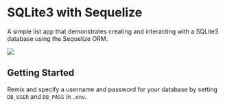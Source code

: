 # SQLite3 with Sequelize
A simple list app that demonstrates creating and interacting with a SQLite3 database using the Sequelize ORM.

![](https://cdn.glitch.com/5dd56de5-79af-444e-a17e-bd60230962eb%2FsqliteDBGIF.gif)

## Getting Started
Remix and specify a username and password for your database by setting `DB_USER` and `DB_PASS` in `.env`.